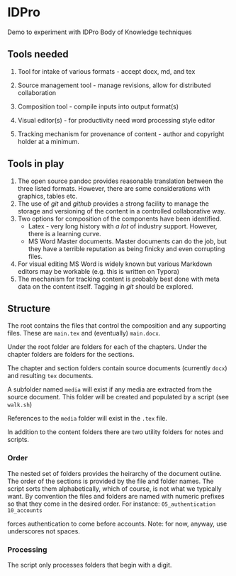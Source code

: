 # IDPro
Demo to experiment with IDPro Body of Knowledge techniques

## Tools needed
1. Tool for intake of various formats - accept docx, md, and tex
2. Source management tool - manage revisions, allow for distributed collaboration
3. Composition tool - compile inputs into output format(s)

4. Visual editor(s) - for productivity need word processing style editor
5. Tracking mechanism for provenance of content - author and copyright holder at a minimum.

## Tools in play

1. The open source pandoc provides reasonable translation between the three listed formats.  However, there are some considerations with graphics, tables etc.
2. The use of *git* and *github* provides a strong facility to manage the storage and versioning of the content in a controlled collaborative way.
3. Two options for composition of the components have been identified. 
   * Latex - very long  history with *a lot* of industry support.  However, there is a learning curve.
   * MS Word Master documents.  Master documents can do the job, but they have a terrible reputation as being finicky and even corrupting files.  
4. For visual editing MS Word is widely known but various Markdown editors may be workable (e.g. this is written on Typora)
5. The mechanism for tracking content is probably best done with meta data on the content itself.  Tagging in *git* should be explored.

## Structure

The root contains the files that control the composition and any supporting files.  These are `main.tex` and (eventually) `main.docx`. 

Under the root folder are folders for each of the chapters.  Under the chapter folders are folders for the sections.  

The chapter and section folders contain source documents (currently `docx`) and resulting `tex` documents. 

A subfolder named `media` will exist if any media are extracted from the source document.  This folder will be created and populated by a script (see `walk.sh`)

References to the `media` folder will exist in the `.tex` file.

In addition to the content folders there are two utility folders for notes and scripts.
### Order
The nested set of folders provides the heirarchy of the document outline.  
The order of the sections is provided by the file and folder names.
The script sorts them alphabetically, which of course, is not what we typically want.
By convention the files and folders are named with numeric prefixes so that they come in the desired order. For instance: 
`05_authentication`
`10_accounts`

forces authentication to come before accounts. Note: for now, anyway, use underscores not spaces.

### Processing

The script only processes folders that begin with a digit.





